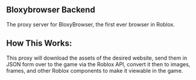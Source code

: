 ## Bloxybrowser Backend
The proxy server for BloxyBrowser, the first ever browser in Roblox.

## How This Works:
This proxy will download the assets of the desired website, send them in JSON form over to the game via the Roblox API, convert it then to images, frames, and other Roblox components to make it viewable in the game.
